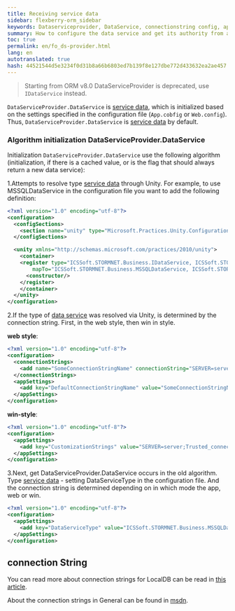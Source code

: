 ```yaml
--- 
title: Receiving service data 
sidebar: flexberry-orm_sidebar 
keywords: Dataserviceprovider, DataService, connectionstring config, app.config web.config 
summary: How to configure the data service and get its authority from anywhere in the application 
toc: true 
permalink: en/fo_ds-provider.html 
lang: en 
autotranslated: true 
hash: 44521544d5e3234f0d31b8a66b6803ed7b139f8e127dbe772d433632ea2ae457 
--- 
```


> Starting from ORM v8.0 DataServiceProvider is deprecated, use `IDataService` instead.

`DataServiceProvider.DataService` is [service data](fo_data-service.html), which is initialized based on the settings specified in the configuration file (`App.cobfig` or `Web.config`). Thus, `DataServiceProvider.DataService` is [service data](fo_data-service.html) by default. 

### Algorithm initialization DataServiceProvider.DataService 

Initialization `DataServiceProvider.DataService` use the following algorithm (initialization, if there is a cached value, or is the flag that should always return a new data service): 

1.Attempts to resolve type [service data](fo_data-service.html) through Unity. For example, to use MSSQLDataService in the configuration file you want to add the following definition: 

```xml
<?xml version="1.0" encoding="utf-8"?>
<configuration>
  <configSections>
    <section name="unity" type="Microsoft.Practices.Unity.Configuration.UnityConfigurationSection, Microsoft.Practices.Unity.Configuration"/>
  </configSections>

  <unity xmlns="http://schemas.microsoft.com/practices/2010/unity">
    <container>
    <register type="ICSSoft.STORMNET.Business.IDataService, ICSSoft.STORMNET.Business"
        mapTo="ICSSoft.STORMNET.Business.MSSQLDataService, ICSSoft.STORMNET.Business.MSSQLDataService">
      <constructor/>
    </register>
    </container>
  </unity>
</configuration>
``` 

2.If the type of [data service](fo_data-service.html) was resolved via Unity, is determined by the connection string. First, in the web style, then win in style. 

**web style**: 

```xml
<?xml version="1.0" encoding="utf-8"?>
<configuration>
  <connectionStrings>
    <add name="SomeConnectionStringName" connectionString="SERVER=server;Trusted_connection=yes;DATABASE=dbname;" />
  </connectionStrings>
  <appSettings>
    <add key="DefaultConnectionStringName" value="SomeConnectionStringName"/>
  </appSettings>
</configuration>
``` 

**win-style**: 

```xml
<?xml version="1.0" encoding="utf-8"?>
<configuration>
  <appSettings>
    <add key="CustomizationStrings" value="SERVER=server;Trusted_connection=yes;DATABASE=dbname;"/>
  </appSettings>
</configuration>
``` 


3.Next, get DataServiceProvider.DataService occurs in the old algorithm. Type [service data](fo_data-service.html) - setting DataServiceType in the configuration file. And the connection string is determined depending on in which mode the app, web or win. 

```xml
<?xml version="1.0" encoding="utf-8"?>
<configuration>
  <appSettings>
    <add key="DataServiceType" value="ICSSoft.STORMNET.Business.MSSQLDataService, ICSSoft.STORMNET.Business.MSSQLDataService" />
  </appSettings>
</configuration>
``` 

## connection String 

You can read more about connection strings for LocalDB can be read in [this article](fd_sql-express-local-db.html). 

About the connection strings in General can be found in [msdn](https://msdn.microsoft.com/ru-ru/library/ms254500(v=vs.110).aspx). 



